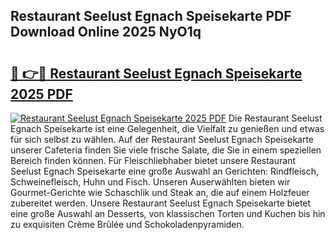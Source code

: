## Restaurant Seelust Egnach Speisekarte PDF Download Online 2025 NyO1q

# <h2><a href="http://gc5wml.nevu.top/?p=Restaurant+Seelust+Egnach+Speisekarte">🔗 👉🔴 Restaurant Seelust Egnach Speisekarte 2025 PDF</a></h2>

[![Restaurant Seelust Egnach Speisekarte 2025 PDF](https://i.imgur.com/dBaPXMq.png)](http://gc5wml.nevu.top/?p=Restaurant+Seelust+Egnach+Speisekarte)
Die Restaurant Seelust Egnach Speisekarte ist eine Gelegenheit, die Vielfalt zu genießen und etwas für sich selbst zu wählen. Auf der Restaurant Seelust Egnach Speisekarte unserer Cafeteria finden Sie viele frische Salate, die Sie in einem speziellen Bereich finden können. Für Fleischliebhaber bietet unsere Restaurant Seelust Egnach Speisekarte eine große Auswahl an Gerichten: Rindfleisch, Schweinefleisch, Huhn und Fisch. Unseren Auserwählten bieten wir Gourmet-Gerichte wie Schaschlik und Steak an, die auf einem Holzfeuer zubereitet werden. Unsere Restaurant Seelust Egnach Speisekarte bietet eine große Auswahl an Desserts, von klassischen Torten und Kuchen bis hin zu exquisiten Crème Brûlée und Schokoladenpyramiden.
